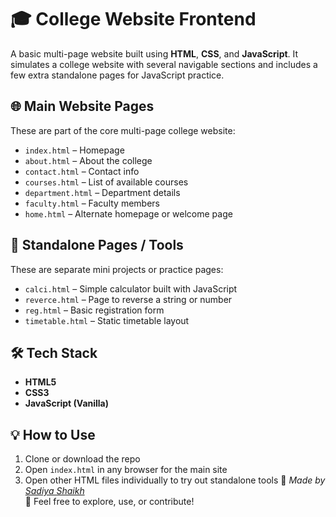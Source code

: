 # 🎓 College Website Frontend

A basic multi-page website built using **HTML**, **CSS**, and **JavaScript**. It simulates a college website with several navigable sections and includes a few extra standalone pages for JavaScript practice.

## 🌐 Main Website Pages

These are part of the core multi-page college website:
- `index.html` – Homepage
- `about.html` – About the college
- `contact.html` – Contact info
- `courses.html` – List of available courses
- `department.html` – Department details
- `faculty.html` – Faculty members
- `home.html` – Alternate homepage or welcome page
## 🧩 Standalone Pages / Tools
These are separate mini projects or practice pages:
- `calci.html` – Simple calculator built with JavaScript
- `reverce.html` – Page to reverse a string or number
- `reg.html` – Basic registration form
- `timetable.html` – Static timetable layout
## 🛠️ Tech Stack
- **HTML5**
- **CSS3**
- **JavaScript (Vanilla)**
## 💡 How to Use
1. Clone or download the repo
2. Open `index.html` in any browser for the main site
3. Open other HTML files individually to try out standalone tools
📌 *Made by [Sadiya Shaikh](https://github.com/Sadiyashaikh15)*  
💌 Feel free to explore, use, or contribute!
